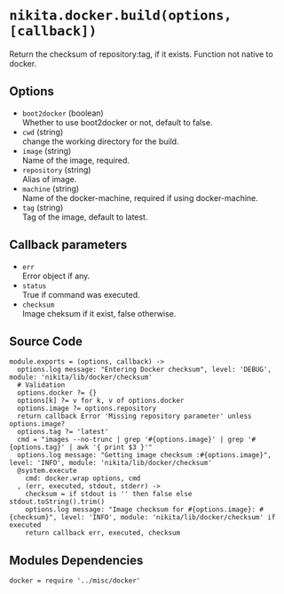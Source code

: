 
# `nikita.docker.build(options, [callback])`

Return the checksum of repository:tag, if it exists. Function not native to docker.

## Options

* `boot2docker` (boolean)   
  Whether to use boot2docker or not, default to false.
* `cwd` (string)   
  change the working directory for the build.
* `image` (string)   
  Name of the image, required.
* `repository` (string)   
  Alias of image.
* `machine` (string)   
  Name of the docker-machine, required if using docker-machine.
* `tag` (string)   
  Tag of the image, default to latest.

## Callback parameters

* `err`   
  Error object if any.
* `status`   
  True if command was executed.
* `checksum`   
  Image cheksum if it exist, false otherwise.

## Source Code

    module.exports = (options, callback) ->
      options.log message: "Entering Docker checksum", level: 'DEBUG', module: 'nikita/lib/docker/checksum'
      # Validation
      options.docker ?= {}
      options[k] ?= v for k, v of options.docker
      options.image ?= options.repository
      return callback Error 'Missing repository parameter' unless options.image?
      options.tag ?= 'latest'
      cmd = "images --no-trunc | grep '#{options.image}' | grep '#{options.tag}' | awk '{ print $3 }'"
      options.log message: "Getting image checksum :#{options.image}", level: 'INFO', module: 'nikita/lib/docker/checksum'
      @system.execute
        cmd: docker.wrap options, cmd
      , (err, executed, stdout, stderr) ->
        checksum = if stdout is '' then false else stdout.toString().trim()
        options.log message: "Image checksum for #{options.image}: #{checksum}", level: 'INFO', module: 'nikita/lib/docker/checksum' if executed
        return callback err, executed, checksum


## Modules Dependencies

    docker = require '../misc/docker'
